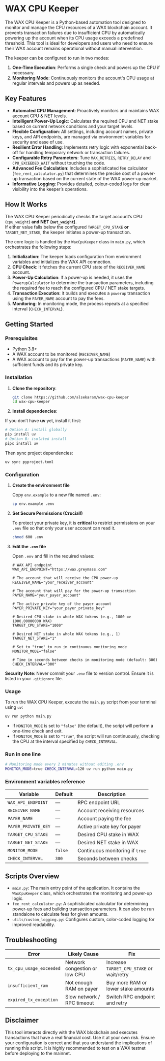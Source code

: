 # WAX CPU Keeper

The WAX CPU Keeper is a Python-based automation tool designed to monitor and manage the CPU resources of a WAX blockchain account. It prevents transaction failures due to insufficient CPU by automatically powering up the account when its CPU usage exceeds a predefined threshold. This tool is ideal for developers and users who need to ensure their WAX account remains operational without manual intervention.

The keeper can be configured to run in two modes:
1.  **One-Time Execution**: Performs a single check and powers up the CPU if necessary.
2.  **Monitoring Mode**: Continuously monitors the account's CPU usage at regular intervals and powers up as needed.

## Key Features

*   **Automated CPU Management**: Proactively monitors and maintains WAX account CPU & NET levels.
*   **Intelligent Power-Up Logic**: Calculates the required CPU and NET stake based on current network conditions and your target levels.
*   **Flexible Configuration**: All settings, including account names, private keys, and API endpoints, are managed via environment variables for security and ease of use.
*   **Resilient Error Handling**: Implements retry logic with exponential back-off for handling temporary network or transaction failures.
*   **Configurable Retry Parameters**: Tune `MAX_RETRIES`, `RETRY_DELAY` and `CPU_EXCEEDED_WAIT` without touching the code.
*   **Advanced Fee Calculation**: Includes a sophisticated fee calculator (`fee_rent_calculator.py`) that determines the precise cost of a power-up transaction based on the current state of the WAX power-up market.
*   **Informative Logging**: Provides detailed, colour-coded logs for clear visibility into the keeper’s operations.

## How It Works

The WAX CPU Keeper periodically checks the target account’s CPU (`cpu_weight`) **and NET (`net_weight`)**.  
If either value falls below the configured `TARGET_CPU_STAKE` **or** `TARGET_NET_STAKE`, the keeper initiates a power-up transaction.

The core logic is handled by the `WaxCpuKeeper` class in `main.py`, which orchestrates the following steps:
1.  **Initialization**: The keeper loads configuration from environment variables and initializes the WAX API connection.
2.  **CPU Check**: It fetches the current CPU state of the `RECEIVER_NAME` account.
3.  **Power-Up Calculation**: If a power-up is needed, it uses the `PowerupCalculator` to determine the transaction parameters, including the required fee to reach the configured CPU / NET stake targets.
4.  **Transaction Execution**: It builds and executes a `powerup` transaction using the `PAYER_NAME` account to pay the fees.
5.  **Monitoring**: In monitoring mode, the process repeats at a specified interval (`CHECK_INTERVAL`).

## Getting Started

### Prerequisites

*   Python 3.8+
*   A WAX account to be monitored (`RECEIVER_NAME`)
*   A WAX account to pay for the power-up transactions (`PAYER_NAME`) with sufficient funds and its private key.

### Installation

1.  **Clone the repository**:
    ```bash
    git clone https://github.com/alsekaram/wax-cpu-keeper
    cd wax-cpu-keeper
    ```

2.  **Install dependencies**:

   If you don’t have **uv** yet, install it first:

   ```bash
   # Option A: install globally
   pip install uv
   # Option B: isolated install
   pipx install uv
   ```

   Then sync project dependencies:

   ```bash
   uv sync pyproject.toml
   ```

### Configuration

1.  **Create the environment file**

    Copy `env.example` to a new file named `.env`:
    ```bash
    cp env.example .env
    ```

2.  **Set Secure Permissions (Crucial!)**

    To protect your private key, it is **critical** to restrict permissions on your `.env` file so that only your user account can read it.
    ```bash
    chmod 600 .env
    ```

3.  **Edit the `.env` file**

    Open `.env` and fill in the required values:

    ```env
    # WAX API endpoint
    WAX_API_ENDPOINT="https://wax.greymass.com"

    # The account that will receive the CPU power-up
    RECEIVER_NAME="your_receiver_account"

    # The account that will pay for the power-up transaction
    PAYER_NAME="your_payer_account"

    # The active private key of the payer account
    PAYER_PRIVATE_KEY="your_payer_private_key"

    # Desired CPU stake in whole WAX tokens (e.g., 1000 => 1000.00000000 WAX)
    TARGET_CPU_STAKE="1000"

    # Desired NET stake in whole WAX tokens (e.g., 1)
    TARGET_NET_STAKE="1"

    # Set to "true" to run in continuous monitoring mode
    MONITOR_MODE="false"

    # Time in seconds between checks in monitoring mode (default: 300)
    CHECK_INTERVAL="300"
    ```

**Security Note**: Never commit your `.env` file to version control. Ensure it is listed in your `.gitignore` file.

### Usage

To run the WAX CPU Keeper, execute the `main.py` script from your terminal using `uv`:

```bash
uv run python main.py
```

*   If `MONITOR_MODE` is set to `"false"` (the default), the script will perform a one-time check and exit.
*   If `MONITOR_MODE` is set to `"true"`, the script will run continuously, checking the CPU at the interval specified by `CHECK_INTERVAL`.

### Run in one line

```bash
# Monitoring mode every 2 minutes without editing .env
MONITOR_MODE=true CHECK_INTERVAL=120 uv run python main.py
```

### Environment variables reference

| Variable | Default | Description |
|----------|---------|-------------|
| `WAX_API_ENDPOINT` | — | RPC endpoint URL |
| `RECEIVER_NAME` | — | Account receiving resources |
| `PAYER_NAME` | — | Account paying the fee |
| `PAYER_PRIVATE_KEY` | — | Active private key for payer |
| `TARGET_CPU_STAKE` | — | Desired CPU stake in WAX |
| `TARGET_NET_STAKE` | — | Desired NET stake in WAX |
| `MONITOR_MODE` | `false` | Continuous monitoring if `true` |
| `CHECK_INTERVAL` | `300` | Seconds between checks |

## Scripts Overview

*   `main.py`: The main entry point of the application. It contains the `WaxCpuKeeper` class, which orchestrates the monitoring and power-up logic.
*   `fee_rent_calculator.py`: A sophisticated calculator for determining power-up fees and building transaction parameters. It can also be run standalone to calculate fees for given amounts.
*   `utils/custom_logging.py`: Configures custom, color-coded logging for improved readability.

## Troubleshooting

| Error | Likely Cause | Fix |
|-------|--------------|-----|
| `tx_cpu_usage_exceeded` | Network congestion or low CPU | Increase `TARGET_CPU_STAKE` or wait/retry |
| `insufficient_ram` | Not enough RAM on payer | Buy more RAM or lower stake amounts |
| `expired_tx_exception` | Slow network / RPC timeout | Switch RPC endpoint and retry |

## Disclaimer

This tool interacts directly with the WAX blockchain and executes transactions that have a real financial cost. Use it at your own risk. Ensure your configuration is correct and that you understand the implications of running this script. It is highly recommended to test on a WAX testnet before deploying to the mainnet.

